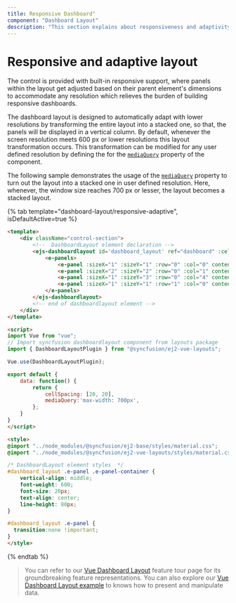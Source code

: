 ```yaml
---
title: Responsive Dashboard"
component: "Dashboard Layout"
description: "This section explains about responsiveness and adaptivity of Essential JS 2 Dashboard Layout component"
---
```


# Responsive and adaptive layout

The control is provided with built-in responsive support, where panels within the layout get adjusted based on their parent element's dimensions to accommodate any resolution which relieves the burden of building responsive dashboards.

The dashboard layout is designed to automatically adapt with lower resolutions by transforming the entire layout into a stacked one, so that, the panels will be displayed in a vertical column. By default, whenever the screen resolution meets 600 px or lower resolutions this layout transformation occurs. This transformation can be modified for any user defined resolution by defining the for the [`mediaQuery`](../api/dashboard-layout/#mediaquery) property of the component.

The following sample demonstrates the usage of the [`mediaQuery`](../api/dashboard-layout/#mediaquery) property to turn out the layout into a stacked one in user defined resolution. Here, whenever, the window size reaches 700 px or lesser, the layout becomes a stacked layout.

{% tab template="dashboard-layout/responsive-adaptive", isDefaultActive=true %}

```html
<template>
    <div className="control-section">
        <!--  DashboardLayout element declaration -->
        <ejs-dashboardlayout id='dashboard_layout' ref="dashboard" :cellSpacing='cellSpacing' :mediaQuery='mediaQuery' :columns="6">
            <e-panels>
                <e-panel :sizeX="1" :sizeY="1" :row="0" :col="0" content="<div>0</div>"></e-panel>
                <e-panel :sizeX="2" :sizeY="2" :row="0" :col="1" content="<div>1</div>"></e-panel>
                <e-panel :sizeX="1" :sizeY="3" :row="0" :col="4" content="<div>2</div>"></e-panel>
                <e-panel :sizeX="1" :sizeY="1" :row="1" :col="0" content="<div>3</div>"></e-panel>
            </e-panels>
        </ejs-dashboardlayout>
        <!-- end of dashboardlayout element -->
    </div>
</template>

<script>
import Vue from "vue";
// Import syncfusion dashboardlayout component from layouts package
import { DashboardLayoutPlugin } from "@syncfusion/ej2-vue-layouts";

Vue.use(DashboardLayoutPlugin);

export default {
    data: function() {
        return {
            cellSpacing: [20, 20],
            mediaQuery:'max-width: 700px',
        };
    }
}
</script>

<style>
@import "../node_modules/@syncfusion/ej2-base/styles/material.css";
@import "../node_modules/@syncfusion/ej2-vue-layouts/styles/material.css";

/* DashboardLayout element styles  */
#dashboard_layout .e-panel .e-panel-container {
    vertical-align: middle;
    font-weight: 600;
    font-size: 20px;
    text-align: center;
    line-height: 80px;
}

#dashboard_layout .e-panel {
  transition:none !important;
}
</style>

```

{% endtab %}

> You can refer to our [Vue Dashboard Layout](https://www.syncfusion.com/vue-ui-components/vue-dashboard-layout) feature tour page for its groundbreaking feature representations. You can also explore our [Vue Dashboard Layout example](https://ej2.syncfusion.com/vue/demos/#/material/dashboard-layout/default.html) to knows how to present and manipulate data.